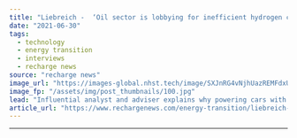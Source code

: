 ```yaml
---
title: "Liebreich -  ‘Oil sector is lobbying for inefficient hydrogen cars because it wants to delay electrification’"
date: "2021-06-30"
tags: 
  - technology
  - energy transition
  - interviews
  - recharge news
source: "recharge news"
image_url: "https://images-global.nhst.tech/image/SXJnRG4vNjhUazREMFdxUUsxdUV3T25PNFpKUHc2TWNZMmpuYzdXYjdRcz0=/nhst/binary/ae00eb82ad00bc01b35af7fa7d76283b"
image_fp: "/assets/img/post_thumbnails/100.jpg"
lead: "Influential analyst and adviser explains why powering cars with H2 is a terrible idea, no matter what the hydrocarbons industry says"
article_url: "https://www.rechargenews.com/energy-transition/liebreich-oil-sector-is-lobbying-for-inefficient-hydrogen-cars-because-it-wants-to-delay-electrification-/2-1-1033226"
---
```


---
